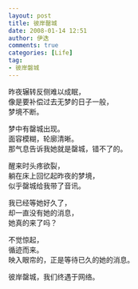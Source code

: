 ```yaml
---
layout: post
title: 彼岸罄城 
date: 2008-01-14 12:51
author: 伊迭
comments: true
categories: [Life]
tag:
- 彼岸磐城
---
```


昨夜辗转反侧难以成眠，  
像是要补偿过去无梦的日子一般，  
梦境不断。  
  
梦中有罄城出现。  
面容模糊，轮廓清晰。  
那气息告诉我她就是罄城，错不了的。  
  
醒来时头疼欲裂，  
躺在床上回忆起昨夜的梦境，  
似乎罄城给我带了音讯。  
  
我已经等她好久了，  
却一直没有她的消息，  
她真的来了吗？  
  
不觉惊起，  
循迹而来。  
映入眼帘的，正是等待已久的她的消息。  
  
彼岸罄城，我们终遇于网络。
